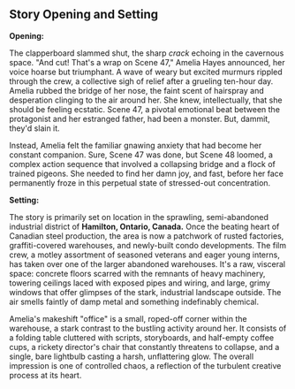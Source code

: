 ## Story Opening and Setting

**Opening:**

The clapperboard slammed shut, the sharp *crack* echoing in the cavernous space. "And cut! That's a wrap on Scene 47," Amelia Hayes announced, her voice hoarse but triumphant. A wave of weary but excited murmurs rippled through the crew, a collective sigh of relief after a grueling ten-hour day. Amelia rubbed the bridge of her nose, the faint scent of hairspray and desperation clinging to the air around her. She knew, intellectually, that she should be feeling ecstatic. Scene 47, a pivotal emotional beat between the protagonist and her estranged father, had been a monster. But, dammit, they'd slain it.

Instead, Amelia felt the familiar gnawing anxiety that had become her constant companion. Sure, Scene 47 was done, but Scene 48 loomed, a complex action sequence that involved a collapsing bridge and a flock of trained pigeons. She needed to find her damn joy, and fast, before her face permanently froze in this perpetual state of stressed-out concentration.

**Setting:**

The story is primarily set on location in the sprawling, semi-abandoned industrial district of **Hamilton, Ontario, Canada.** Once the beating heart of Canadian steel production, the area is now a patchwork of rusted factories, graffiti-covered warehouses, and newly-built condo developments. The film crew, a motley assortment of seasoned veterans and eager young interns, has taken over one of the larger abandoned warehouses. It's a raw, visceral space: concrete floors scarred with the remnants of heavy machinery, towering ceilings laced with exposed pipes and wiring, and large, grimy windows that offer glimpses of the stark, industrial landscape outside. The air smells faintly of damp metal and something indefinably chemical.

Amelia's makeshift "office" is a small, roped-off corner within the warehouse, a stark contrast to the bustling activity around her. It consists of a folding table cluttered with scripts, storyboards, and half-empty coffee cups, a rickety director's chair that constantly threatens to collapse, and a single, bare lightbulb casting a harsh, unflattering glow. The overall impression is one of controlled chaos, a reflection of the turbulent creative process at its heart.
